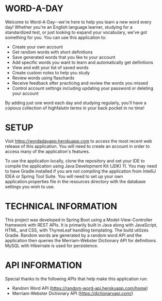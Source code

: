 # WORD-A-DAY

Welcome to Word-A-Day--we're here to help you learn a new word every day! Whether you're an English language learner, studying for a standardized test, or just looking to expand your vocabulary, we've got something for you. You can use this application to:
- Create your own account
- Get random words with short definitions
- Save generated words that you like to your account
- Add specific words you want to learn and automatically get definitions
- View and edit your list of saved words
- Create custom notes to help you study
- Review words using flaschards
- Receive feedback after practicing and review the words you missed
- Control account settings including updating your password or deleting your account

By adding just one word each day and studying regularly, you'll have a copious collection of highfalutin terms in your back pocket in no time!

# SETUP

Visit https://wordadayapp.herokuapp.com to access the most recent web release of this application. You will need to create an account in order to access many of the application's features.

To use the application locally, clone the repository and set your IDE to compile the application using Java Development Kit (JDK) 11. You may need to have Gradle installed if you are not compiling the application from IntelliJ IDEA or Spring Tool Suite. You will need to set up your own application.properties file in the resources directory with the database settings you wish to use.

# TECHNICAL INFORMATION

This project was developed in Spring Boot using a Model-View-Controller framework with REST APIs. It is primarily built in Java along with JavaScript, HTML, and CSS, with ThymeLeaf handling templating. The build utilizes Gradle. Random words are generated by a random word API and the application then queries the Merriam-Webster Dictionary API for definitions. MySQL with Hibernate is used for persistence.

# API INFORMATION

Special thanks to the following APIs that help make this application run:

- Random Word API (https://random-word-api.herokuapp.com/home)
- Merriam-Webster Dictionary API (https://dictionaryapi.com/)
